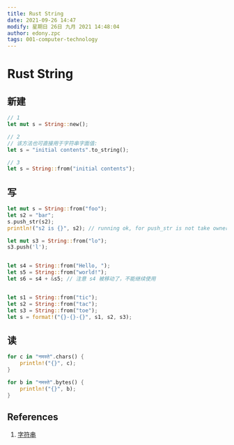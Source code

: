 ```yaml
---
title: Rust String
date: 2021-09-26 14:47
modify: 星期日 26日 九月 2021 14:48:04
author: edony.zpc
tags: 001-computer-technology
---
```


# Rust String
## 新建
```rust
// 1
let mut s = String::new();

// 2
// 该方法也可直接用于字符串字面值:
let s = "initial contents".to_string();

// 3
let s = String::from("initial contents");
```
## 写
```rust
let mut s = String::from("foo");
let s2 = "bar";
s.push_str(s2);
println!("s2 is {}", s2); // running ok, for push_str is not take ownership of var s2

let mut s3 = String::from("lo");
s3.push('l');


let s4 = String::from("Hello, ");
let s5 = String::from("world!");
let s6 = s4 + &s5; // 注意 s4 被移动了，不能继续使用


let s1 = String::from("tic");
let s2 = String::from("tac");
let s3 = String::from("toe");
let s = format!("{}-{}-{}", s1, s2, s3);
```
## 读
```rust
for c in "नमस्ते".chars() {
    println!("{}", c);
}

for b in "नमस्ते".bytes() {
	println!("{}", b);
}
```
## References
1. [字符串](https://kaisery.github.io/trpl-zh-cn/ch08-02-strings.html)
